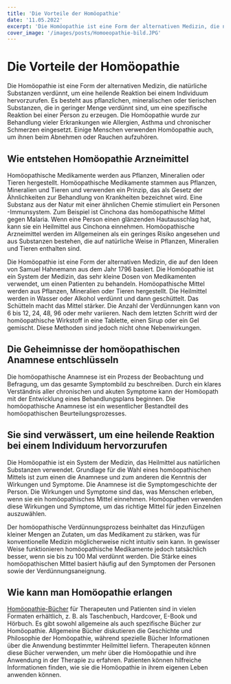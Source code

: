 ```yaml
---
title: 'Die Vorteile der Homöopathie'
date: '11.05.2022'
excerpt: 'Die Homöopathie ist eine Form der alternativen Medizin, die natürliche Substanzen verdünnt, um eine heilende Reaktion bei einem Individuum hervorzurufen.'
cover_image: '/images/posts/Homoeopathie-bild.JPG'
---
```

# Die Vorteile der Homöopathie

Die Homöopathie ist eine Form der alternativen Medizin, die natürliche Substanzen verdünnt, um eine heilende Reaktion bei einem Individuum hervorzurufen. Es besteht aus pflanzlichen, mineralischen oder tierischen Substanzen, die in geringer Menge verdünnt sind, um eine spezifische Reaktion bei einer Person zu erzeugen. Die Homöopathie wurde zur Behandlung vieler Erkrankungen wie Allergien, Asthma und chronischer Schmerzen eingesetzt. Einige Menschen verwenden Homöopathie auch, um ihnen beim Abnehmen oder Rauchen aufzuhören. 

## Wie entstehen Homöopathie Arzneimittel 

Homöopathische Medikamente werden aus Pflanzen, Mineralien oder Tieren hergestellt. Homöopathische Medikamente stammen aus Pflanzen, Mineralien und Tieren und verwenden ein Prinzip, das als Gesetz der Ähnlichkeiten zur Behandlung von Krankheiten bezeichnet wird. Eine Substanz aus der Natur mit einer ähnlichen Chemie stimuliert ein Personen -Immunsystem. Zum Beispiel ist Cinchona das homöopathische Mittel gegen Malaria. Wenn eine Person einen glänzenden Hautausschlag hat, kann sie ein Heilmittel aus Cinchona einnehmen. Homöopathische Arzneimittel werden im Allgemeinen als ein geringes Risiko angesehen und aus Substanzen bestehen, die auf natürliche Weise in Pflanzen, Mineralien und Tieren enthalten sind.  

Die Homöopathie ist eine Form der alternativen Medizin, die auf den Ideen von Samuel Hahnemann aus dem Jahr 1796 basiert. Die Homöopathie ist ein System der Medizin, das sehr kleine Dosen von Medikamenten verwendet, um einen Patienten zu behandeln. Homöopathische Mittel werden aus Pflanzen, Mineralien oder Tieren hergestellt. Die Heilmittel werden in Wasser oder Alkohol verdünnt und dann geschüttelt. Das Schütteln macht das Mittel stärker. Die Anzahl der Verdünnungen kann von 6 bis 12, 24, 48, 96 oder mehr variieren.  Nach dem letzten Schritt wird der homöopathische Wirkstoff in eine Tablette, einen Sirup oder ein Gel gemischt. Diese Methoden sind jedoch nicht ohne Nebenwirkungen.

## Die Geheimnisse der homöopathischen Anamnese entschlüsseln

Die homöopathische Anamnese ist ein Prozess der Beobachtung und Befragung, um das gesamte Symptombild zu beschreiben. Durch ein klares Verständnis aller chronischen und akuten Symptome kann der Homöopath mit der Entwicklung eines Behandlungsplans beginnen. Die homöopathische Anamnese ist ein wesentlicher Bestandteil des homöopathischen Beurteilungsprozesses.

## Sie sind verwässert, um eine heilende Reaktion bei einem Individuum hervorzurufen

Die Homöopathie ist ein System der Medizin, das Heilmittel aus natürlichen Substanzen verwendet. Grundlage für die Wahl eines homöopathischen Mittels ist zum einen die Anamnese und zum anderen die Kenntnis der Wirkungen und Symptome. Die Anamnese ist die Symptomgeschichte der Person. Die Wirkungen und Symptome sind das, was Menschen erleben, wenn sie ein homöopathisches Mittel einnehmen. Homöopathen verwenden diese Wirkungen und Symptome, um das richtige Mittel für jeden Einzelnen auszuwählen.

Der homöopathische Verdünnungsprozess beinhaltet das Hinzufügen kleiner Mengen an Zutaten, um das Medikament zu stärken, was für konventionelle Medizin möglicherweise nicht intuitiv sein kann. In gewisser Weise funktionieren homöopathische Medikamente jedoch tatsächlich besser, wenn sie bis zu 100 Mal verdünnt werden. Die Stärke eines homöopathischen Mittel basiert häufig auf den Symptomen der Personen sowie der Verdünnungsaneignung. 

## Wie kann man Homöopathie erlangen

[Homöopathie-Bücher](https://www.naturmed.de/homoeopathie/) für Therapeuten und Patienten sind in vielen Formaten erhältlich, z. B. als Taschenbuch, Hardcover, E-Book und Hörbuch. Es gibt sowohl allgemeine als auch spezifische Bücher zur Homöopathie. Allgemeine Bücher diskutieren die Geschichte und Philosophie der Homöopathie, während spezielle Bücher Informationen über die Anwendung bestimmter Heilmittel liefern. Therapeuten können diese Bücher verwenden, um mehr über die Homöopathie und ihre Anwendung in der Therapie zu erfahren. Patienten können hilfreiche Informationen finden, wie sie die Homöopathie in ihrem eigenen Leben anwenden können.
